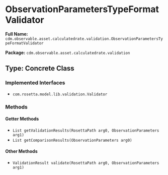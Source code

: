 # ObservationParametersTypeFormatValidator

**Full Name:** `cdm.observable.asset.calculatedrate.validation.ObservationParametersTypeFormatValidator`

**Package:** `cdm.observable.asset.calculatedrate.validation`

## Type: Concrete Class

### Implemented Interfaces

- `com.rosetta.model.lib.validation.Validator`

### Methods

#### Getter Methods

- `List getValidationResults(RosettaPath arg0, ObservationParameters arg1)`
- `List getComparisonResults(ObservationParameters arg0)`

#### Other Methods

- `ValidationResult validate(RosettaPath arg0, ObservationParameters arg1)`


